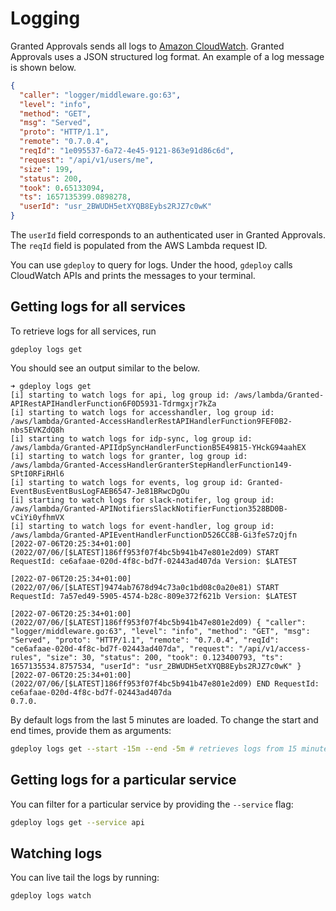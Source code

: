 # Logging

Granted Approvals sends all logs to [Amazon CloudWatch](https://docs.aws.amazon.com/AmazonCloudWatch/latest/logs/WhatIsCloudWatchLogs.html). Granted Approvals uses a JSON structured log format. An example of a log message is shown below.

```json
{
  "caller": "logger/middleware.go:63",
  "level": "info",
  "method": "GET",
  "msg": "Served",
  "proto": "HTTP/1.1",
  "remote": "0.7.0.4",
  "reqId": "1e095537-6a72-4e45-9121-863e91d86c6d",
  "request": "/api/v1/users/me",
  "size": 199,
  "status": 200,
  "took": 0.65133094,
  "ts": 1657135399.0898278,
  "userId": "usr_2BWUDH5etXYQB8Eybs2RJZ7c0wK"
}
```

The `userId` field corresponds to an authenticated user in Granted Approvals. The `reqId` field is populated from the AWS Lambda request ID.

You can use `gdeploy` to query for logs. Under the hood, `gdeploy` calls CloudWatch APIs and prints the messages to your terminal.

## Getting logs for all services

To retrieve logs for all services, run

```
gdeploy logs get
```

You should see an output similar to the below.

```
➜ gdeploy logs get
[i] starting to watch logs for api, log group id: /aws/lambda/Granted-APIRestAPIHandlerFunction6F0D5931-Tdrmgxjr7kZa
[i] starting to watch logs for accesshandler, log group id: /aws/lambda/Granted-AccessHandlerRestAPIHandlerFunction9FEF0B2-nbs5EVKZdQ8h
[i] starting to watch logs for idp-sync, log group id: /aws/lambda/Granted-APIIdpSyncHandlerFunctionB5E49815-YHckG94aahEX
[i] starting to watch logs for granter, log group id: /aws/lambda/Granted-AccessHandlerGranterStepHandlerFunction149-SPtI0RFiRHl6
[i] starting to watch logs for events, log group id: Granted-EventBusEventBusLogFAEB6547-Je81BRwcDgOu
[i] starting to watch logs for slack-notifer, log group id: /aws/lambda/Granted-APINotifiersSlackNotifierFunction3528BD0B-vCiYi0yfhmVX
[i] starting to watch logs for event-handler, log group id: /aws/lambda/Granted-APIEventHandlerFunctionD526CC8B-Gi3feS7zQjfn
[2022-07-06T20:25:34+01:00] (2022/07/06/[$LATEST]186ff953f07f4bc5b941b47e801e2d09) START RequestId: ce6afaae-020d-4f8c-bd7f-02443ad407da Version: $LATEST

[2022-07-06T20:25:34+01:00] (2022/07/06/[$LATEST]9474ab7678d94c73a0c1bd08c0a20e81) START RequestId: 7a57ed49-5905-4574-b28c-809e372f621b Version: $LATEST

[2022-07-06T20:25:34+01:00] (2022/07/06/[$LATEST]186ff953f07f4bc5b941b47e801e2d09) { "caller": "logger/middleware.go:63", "level": "info", "method": "GET", "msg": "Served", "proto": "HTTP/1.1", "remote": "0.7.0.4", "reqId": "ce6afaae-020d-4f8c-bd7f-02443ad407da", "request": "/api/v1/access-rules", "size": 30, "status": 200, "took": 0.123400793, "ts": 1657135534.8757534, "userId": "usr_2BWUDH5etXYQB8Eybs2RJZ7c0wK" }
[2022-07-06T20:25:34+01:00] (2022/07/06/[$LATEST]186ff953f07f4bc5b941b47e801e2d09) END RequestId: ce6afaae-020d-4f8c-bd7f-02443ad407da
0.7.0.
```

By default logs from the last 5 minutes are loaded. To change the start and end times, provide them as arguments:

```bash
gdeploy logs get --start -15m --end -5m # retrieves logs from 15 minutes ago, until 5 minutes ago
```

## Getting logs for a particular service

You can filter for a particular service by providing the `--service` flag:

```bash
gdeploy logs get --service api
```

## Watching logs

You can live tail the logs by running:

```
gdeploy logs watch
```
